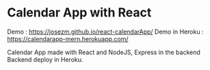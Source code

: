 # Calendar App with React

Demo : https://josezm.github.io/react-calendarApp/
Demo in Heroku : https://calendarapp-mern.herokuapp.com/

Calendar App made with React and NodeJS, Express in the backend
Backend deploy in Heroku.
